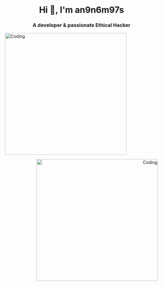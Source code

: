 <h1 align="center">Hi 👋, I'm an9n6m97s</h1>
<h3 align="center">A developer & passionate Ethical Hacker</h3>
<p align="left">
    <img alt="Coding" width="400" src="https://redlife.ro/images/Ethical_Hacker.gif">
</p>
<p align="right">
    <img alt="Coding" width="400" src="https://redlife.ro/images/Ethical_Hacker2.gif">
</p>

